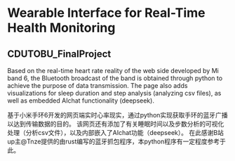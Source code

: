 # Wearable Interface for Real-Time Health Monitoring
## CDUTOBU_FinalProject
Based on the real-time heart rate reality of the web side developed by Mi band 6, the Bluetooth broadcast of the band is obtained through python to achieve the purpose of data transmission.
The page also adds visualizations for sleep duration and step analysis (analyzing csv files), as well as embedded AIchat functionality (deepseek).

基于小米手环6开发的网页端实时心率现实，通过python实现获取手环的蓝牙广播以达到传输数据的目的。
该网页还有添加了有关睡眠时间以及步数分析的可视化处理（分析csv文件），以及内部嵌入了AIchat功能（deepseek）。
在此感谢B站up主@Tnze提供的由rust编写的蓝牙抓包程序，本python程序有一定程度参考于此。
